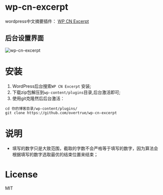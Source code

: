 wp-cn-excerpt
=============

wordpress中文摘要插件： [WP CN Excerpt](https://wordpress.org/plugins/cn-excerpt/)

## 后台设置界面
![wp-cn-excerpt](http://mystorage.qiniudn.com/wp-cn-excerpt.jpg)


# 安装
1. WordPress后台搜索`WP CN Excerpt` 安装;
2. 下载zip包解压到`wp-content/plugins`目录,后台激活即可;
3. 使用git克隆然后后台激活：
```shell
cd 你的博客目录/wp-content/plugins/
git clone https://github.com/overtrue/wp-cn-excerpt
```

# 说明
- 填写的数字只是大致范围，截取的字数不会严格等于填写的数字，因为算法会根据填写的数字选取最优的结束位置来结束；


# License

MIT
